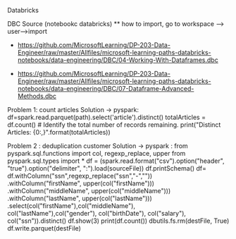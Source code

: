 Databricks 

DBC Source (notebookc databricks)
 ** how to import, go to workspace --> user-->import

 *  https://github.com/MicrosoftLearning/DP-203-Data-Engineer/raw/master/Allfiles/microsoft-learning-paths-databricks-notebooks/data-engineering/DBC/04-Working-With-Dataframes.dbc

 * https://github.com/MicrosoftLearning/DP-203-Data-Engineer/raw/master/Allfiles/microsoft-learning-paths-databricks-notebooks/data-engineering/DBC/07-Dataframe-Advanced-Methods.dbc

Problem 1: count articles
Solution  ->  pyspark: 
 df=spark.read.parquet(path).select('article').distinct()
 totalArticles = df.count() # Identify the total number of records remaining.
  print("Distinct Articles: {0:,}".format(totalArticles))
  
Problem 2 : deduplication customer
Solution -> pyspark : 
from pyspark.sql.functions import col, regexp_replace, upper
from pyspark.sql.types import *
df = (spark.read.format("csv").option("header", "true").option("delimiter", ":").load(sourceFile))
df.printSchema()
df= df.withColumn("ssn",regexp_replace("ssn","-",""))\
  .withColumn("firstName", upper(col("firstName")))\
  .withColumn("middleName", upper(col("middleName")))\
  .withColumn("lastName", upper(col("lastName")))\
  .select(col("firstName"),col("middleName"), \
  col("lastName"),col("gender"), col("birthDate"), col("salary"), col("ssn")).distinct()
df.show(3)
print(df.count())
dbutils.fs.rm(destFile, True)
df.write.parquet(destFile)
